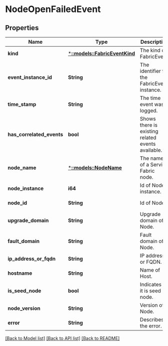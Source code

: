# NodeOpenFailedEvent

## Properties
Name | Type | Description | Notes
------------ | ------------- | ------------- | -------------
**kind** | [***::models::FabricEventKind**](FabricEventKind.md) | The kind of FabricEvent. | [default to null]
**event_instance_id** | **String** | The identifier for the FabricEvent instance. | [default to null]
**time_stamp** | **String** | The time event was logged. | [default to null]
**has_correlated_events** | **bool** | Shows there is existing related events available. | [optional] [default to null]
**node_name** | [***::models::NodeName**](NodeName.md) | The name of a Service Fabric node. | [default to null]
**node_instance** | **i64** | Id of Node instance. | [default to null]
**node_id** | **String** | Id of Node. | [default to null]
**upgrade_domain** | **String** | Upgrade domain of Node. | [default to null]
**fault_domain** | **String** | Fault domain of Node. | [default to null]
**ip_address_or_fqdn** | **String** | IP address or FQDN. | [default to null]
**hostname** | **String** | Name of Host. | [default to null]
**is_seed_node** | **bool** | Indicates if it is seed node. | [default to null]
**node_version** | **String** | Version of Node. | [default to null]
**error** | **String** | Describes the error. | [default to null]

[[Back to Model list]](../README.md#documentation-for-models) [[Back to API list]](../README.md#documentation-for-api-endpoints) [[Back to README]](../README.md)


